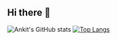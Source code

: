 ## Hi there 👋
![Ankit's GitHub stats](https://master-plan-grayankit.vercel.app/api?username=grayankit&show_icons=true&theme=radical)
[![Top Langs](https://master-plan-grayankit.app/api/top-langs/?username=grayankit&layout=donut)](https://github.com/grayankit/github-readme-stats)
<!--
**grayankit/grayankit** is a ✨ _special_ ✨ repository because its `README.md` (this file) appears on your GitHub profile.

Here are some ideas to get you started:

- 🔭 I’m currently working on ...
- 🌱 I’m currently learning ...
- 👯 I’m looking to collaborate on ...
- 🤔 I’m looking for help with ...
- 💬 Ask me about ...
- 📫 How to reach me: ...
- 😄 Pronouns: ...
- ⚡ Fun fact: ...
-->
